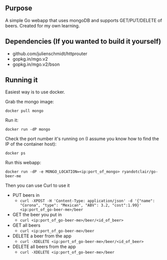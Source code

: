 ## Purpose
A simple Go webapp that uses mongoDB and supports GET/PUT/DELETE of beers. Created for my own learning.

## Dependencies (If you wanted to build it yourself)

+ github.com/julienschmidt/httprouter
+ gopkg.in/mgo.v2
+ gopkg.in/mgo.v2/bson

## Running it

Easiest way is to use docker.

Grab the mongo image:

`docker pull mongo`

Run it:

`docker run -dP mongo`

Check the port number it's running on (I assume you know how to find the IP of the container host):

`docker ps`

Run this webapp:

`docker run -dP -e MONGO_LOCATION=<ip:port_of_mongo> ryandotclair/go-beer-me`

Then you can use Curl to use it

+ PUT beers in
  + `curl -XPOST -H 'Content-Type: application/json' -d '{"name": "Corona", "type": "Mexican", "ABV": 3.2, "cost":1.99}' <ip:port_of_go-beer-me>/beer`
+ GET the beer you put in
  + `curl <ip:port_of_go-beer-me>/beer/<id_of_beer>`
+ GET all beers
  + `curl <ip:port_of_go-beer-me>/beer`
+ DELETE a beer from the app
  + `curl -XDELETE <ip:port_of_go-beer-me>/beer/<id_of_beer>`
+ DELETE all beers from the app
  + `curl -XDELETE <ip:port_of_go-beer-me>/beer`
